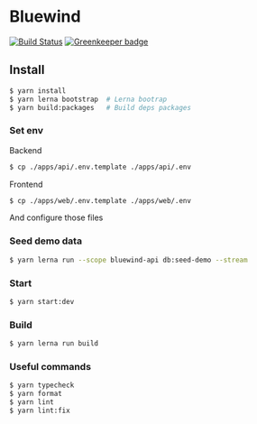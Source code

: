 # Bluewind 

[![Build Status](https://travis-ci.org/belgattitude/bluewind.svg?branch=master)](https://travis-ci.org/belgattitude/bluewind) [![Greenkeeper badge](https://badges.greenkeeper.io/belgattitude/bluewind.svg)](https://greenkeeper.io/)

 
## Install

```bash
$ yarn install
$ yarn lerna bootstrap  # Lerna bootrap
$ yarn build:packages   # Build deps packages
```

### Set env

Backend 

```bash
$ cp ./apps/api/.env.template ./apps/api/.env
```

Frontend

```bash
$ cp ./apps/web/.env.template ./apps/web/.env
```

And configure those files

### Seed demo data

```bash
$ yarn lerna run --scope bluewind-api db:seed-demo --stream
```

### Start

```bash
$ yarn start:dev
```

### Build

```bash
$ yarn lerna run build
```

### Useful commands

```bash
$ yarn typecheck
$ yarn format
$ yarn lint
$ yarn lint:fix
```
